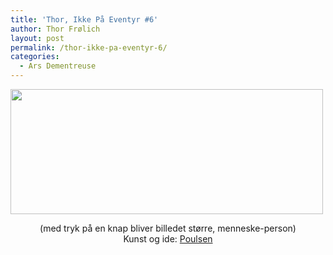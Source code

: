 ```yaml
---
title: 'Thor, Ikke På Eventyr #6'
author: Thor Frølich
layout: post
permalink: /thor-ikke-pa-eventyr-6/
categories:
  - Ars Dementreuse
---
```

[<img src="http://www.abekat.net/images/Thor_Comic_06.jpg" width="500" height="200" alt="" />][1]  
<center>
  (med tryk på en knap bliver billedet større, menneske-person)<br /> Kunst og ide: <a href="http://no-go.dk">Poulsen</a>
</center>

 [1]: http://www.abekat.net/images/Thor_Comic_06.jpg